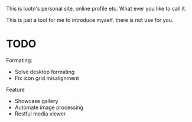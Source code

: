 This is luotn's personal site, online profile etc. What ever you like to call it.

This is just a tool for me to introduce myself, there is not use for you.

  # TODO
  Formating:
  * Solve desktop formating
  * Fix icon grid misalignment
  
  Feature
  * Showcase gallery
  * Automate image processing
  * Restful media viewer